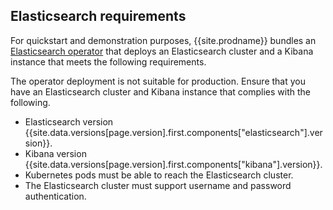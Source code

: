 ## Elasticsearch requirements

For quickstart and demonstration purposes, {{site.prodname}} bundles an
[Elasticsearch operator](https://github.com/upmc-enterprises/elasticsearch-operator) that deploys an Elasticsearch cluster
and a Kibana instance that meets the following requirements.

The operator deployment is not suitable for production. Ensure that you have an Elasticsearch
cluster and Kibana instance that complies with the following.

- Elasticsearch version {{site.data.versions[page.version].first.components["elasticsearch"].version}}.
- Kibana version {{site.data.versions[page.version].first.components["kibana"].version}}.
- Kubernetes pods must be able to reach the Elasticsearch cluster.
- The Elasticsearch cluster must support username and password authentication.
